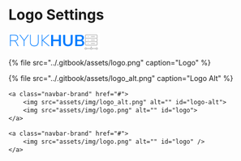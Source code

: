 # Logo Settings

![Logo.png](../.gitbook/assets/logo.png)

{% file src="../.gitbook/assets/logo.png" caption="Logo" %}

{% file src="../.gitbook/assets/logo\_alt.png" caption="Logo Alt" %}

```text
<a class="navbar-brand" href="#">
    <img src="assets/img/logo_alt.png" alt="" id="logo-alt">
    <img src="assets/img/logo.png" alt="" id="logo">
</a>
```

```text
<a class="navbar-brand" href="#">
    <img src="assets/img/logo.png" alt="" id="logo" />
</a>
```




